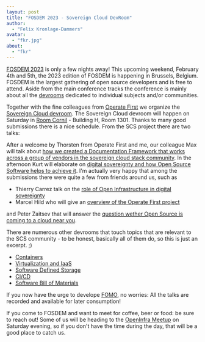 ```yaml
---
layout: post
title: "FOSDEM 2023 - Sovereign Cloud DevRoom"
author:
  - "Felix Kronlage-Dammers"
avatar:
  - "fkr.jpg"
about:
  - "fkr"
---
```


[FOSDEM 2023](https://www.fosdem.org) is only a few nights away! This upcoming weekend, February 4th and 5th,
the 2023 edition of FOSDEM is happening in Brussels, Belgium. FOSDEM is the largest gathering of open source
developers and is free to attend. Aside from the main conference tracks the conference is mainly about all the
[devrooms](https://fosdem.org/2023/schedule/tracks/) dedicated to individual subjects and/or communities.

Together with the fine colleagues from [Operate First](https://www.operate-first.cloud/) we organize
the [Sovereign Cloud devroom](https://fosdem.org/2023/schedule/track/sovereign_cloud/). The Sovereign Cloud devroom
will happen on Saturday in [Room Cornil](https://nav.fosdem.org/l/h1301_cornil/) - Building H, Room 1301.
Thanks to many good submissions there is a nice schedule. From the SCS project there are two talks:

After a welcome by Thorsten from Operate First and me, our colleague Max will talk about [how we created a Documentation Framework that works across a group of vendors in the sovereign cloud stack community](https://fosdem.org/2023/schedule/event/sovcloud_how_we_created_a_documentation_framework_that_works_across_a_group_of_vendors/).
In the afternoon Kurt will elaborate on [digital sovereignty and how Open Source Software helps to achieve it](https://fosdem.org/2023/schedule/event/sovcloud_what_is_digital_sovereignty_and_how_can_oss_help_to_achieve_it/). I'm actually very happy that among the submissions there were quite a few from friends around us, such
as

* Thierry Carrez talk on the [role of Open Infrastructure in digital sovereignty](https://fosdem.org/2023/schedule/event/sovcloud_the_role_of_open_infrastructure_in_digital_sovereignty/)
* Marcel Hild who will give an [overview of the Operate First project](https://fosdem.org/2023/schedule/event/sovcloud_operate_first_community_cloud/) 

and Peter Zaitsev that will answer the [question wether Open Source is coming to a cloud near you](https://fosdem.org/2023/schedule/event/sovcloud_is_open_source_coming_back_to_your_cloud/).

There are numerous other devrooms that touch topics that are relevant to the SCS community - to be honest, basically all of them do, so this is just an excerpt. ;)

* [Containers](https://fosdem.org/2023/schedule/track/containers/)
* [Virtualization and IaaS](https://fosdem.org/2023/schedule/track/virtualization_and_iaas/)
* [Software Defined Storage](https://fosdem.org/2023/schedule/track/software_defined_storage/)
* [CI/CD](https://fosdem.org/2023/schedule/track/continuous_integration_and_continuous_deployment/)
* [Software Bill of Materials](https://fosdem.org/2023/schedule/track/software_bill_of_materials/)

If you now have the urge to develope [FOMO](https://en.wikipedia.org/wiki/Fear_of_missing_out), no worries: All the talks are recorded and available for later consumption!

If you come to FOSDEM and want to meet for coffee, beer or food: be sure to reach out! Some of us will be heading to the 
[OpenInfra Meetup](https://www.meetup.com/brussels-openinfra-meetup-group/events/290894971/) on Saturday evening, so if you don't have the time
during the day, that will be a good place to catch us.


